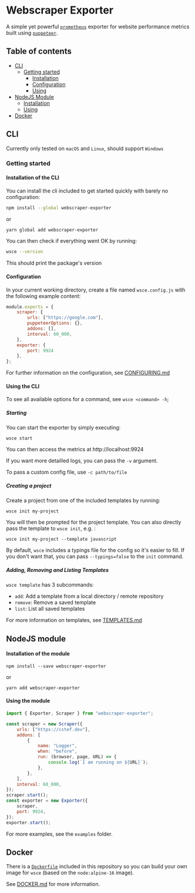# Webscraper Exporter

A simple yet powerful [`prometheus`](https://prometheus.io) exporter for website performance metrics built using [`puppeteer`](https://pptr.dev/).

## Table of contents 

- [CLI](#cli)
    - [Getting started](#getting-started)
        - [Installation](#installation-of-the-cli)
        - [Configuration](#configuration)
        - [Using](#using-the-cli)
- [NodeJS Module](#nodejs-module)
    - [Installation](#installation-of-the-module)
    - [Using](#using-the-module)
- [Docker](#docker)

## CLI 

Currently only tested on `macOS` and `Linux`, should support `Windows`

### Getting started

#### Installation of the CLI

You can install the cli included to get started quickly with barely no configuration:

```bash
npm install --global webscraper-exporter 
```

or 

```bash
yarn global add webscraper-exporter
```

You can then check if everything went OK by running:
```bash
wsce --version
```
This should print the package's version

#### Configuration

In your current working directory, create a file named `wsce.config.js` with the following example content:

```js
module.exports = {
    scraper: {
        urls: ["https://google.com"],
        puppeteerOptions: {},
        addons: [],
        interval: 60_000,
    },
    exporter: {
        port: 9924
    },
};
```

For further information on the configuration, see [CONFIGURING.md](./docs/CONFIGURING.md)

#### Using the CLI

To see all available options for a command, see `wsce <command> -h`;

##### Starting
You can start the exporter by simply executing:

```
wsce start
```

You can then access the metrics at http://localhost:9924

If you want more detailled logs, you can pass the `-v` argument.

To pass a custom config file, use `-c path/to/file`

##### Creating a project

Create a project from one of the included templates by running:

```
wsce init my-project 
```

You will then be prompted for the project template. You can also directly pass the template to `wsce init`, e.g. : 

```
wsce init my-project --template javascript
```

By default, `wsce` includes a typings file for the config so it's easier to fill. If you don't want that, you can pass `--typings=false` to the `init` command.

##### Adding, Removing and Listing Templates

`wsce template` has 3 subcommands:

- `add`: Add a template from a local directory / remote repository
- `remove`: Remove a saved template
- `list`: List all saved templates

For more information on templates, see [TEMPLATES.md](./docs/TEMPLATES.md)

## NodeJS module

#### Installation of the module

```
npm install --save webscraper-exporter 
```

or 

```
yarn add webscraper-exporter
```

#### Using the module

```js
import { Exporter, Scraper } from "webscraper-exporter";

const scraper = new Scraper({
    urls: ["https://cstef.dev"],
    addons: [
        {
            name: "Logger",
            when: "before",
            run: (browser, page, URL) => {
                console.log(`I am running on ${URL}`);
            },
        },
    ],
    interval: 60_000,
});
scraper.start();
const exporter = new Exporter({ 
    scraper, 
    port: 9924, 
});
exporter.start();
```

For more examples, see the `examples` folder.

## Docker

There is a [`Dockerfile`](./Dockerfile) included in this repository so you can build your own image for `wsce` (based on the `node:alpine-16` image).

See [DOCKER.md](./docs/DOCKER.md) for more information.